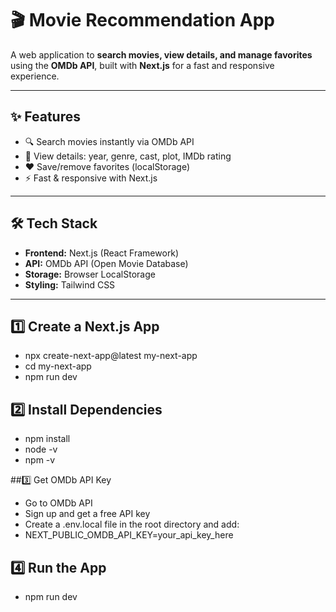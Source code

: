 # 🎬 Movie Recommendation App

A web application to **search movies, view details, and manage favorites** using the **OMDb API**, built with **Next.js** for a fast and responsive experience.

---

## ✨ Features
- 🔍 Search movies instantly via OMDb API  
- 📄 View details: year, genre, cast, plot, IMDb rating  
- ❤️ Save/remove favorites (localStorage)  
- ⚡ Fast & responsive with Next.js  

---

## 🛠️ Tech Stack
- **Frontend:** Next.js (React Framework)  
- **API:** OMDb API (Open Movie Database)  
- **Storage:** Browser LocalStorage  
- **Styling:** Tailwind CSS  

---
## 1️⃣ Create a Next.js App
- npx create-next-app@latest my-next-app
- cd my-next-app
- npm run dev

## 2️⃣ Install Dependencies
- npm install
- node -v
- npm -v

##3️⃣ Get OMDb API Key
- Go to OMDb API
- Sign up and get a free API key
- Create a .env.local file in the root directory and add:
- NEXT_PUBLIC_OMDB_API_KEY=your_api_key_here

## 4️⃣ Run the App
- npm run dev

